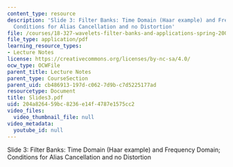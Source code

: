 ```yaml
---
content_type: resource
description: 'Slide 3: Filter Banks: Time Domain (Haar example) and Frequency Domain;
  Conditions for Alias Cancellation and no Distortion'
file: /courses/18-327-wavelets-filter-banks-and-applications-spring-2003/204a826459bc8236e14f4787e1575cc2_Slides3.pdf
file_type: application/pdf
learning_resource_types:
- Lecture Notes
license: https://creativecommons.org/licenses/by-nc-sa/4.0/
ocw_type: OCWFile
parent_title: Lecture Notes
parent_type: CourseSection
parent_uid: cb486913-197d-c062-7d9b-c7d5225177ad
resourcetype: Document
title: Slides3.pdf
uid: 204a8264-59bc-8236-e14f-4787e1575cc2
video_files:
  video_thumbnail_file: null
video_metadata:
  youtube_id: null
---
```

Slide 3: Filter Banks: Time Domain (Haar example) and Frequency Domain; Conditions for Alias Cancellation and no Distortion